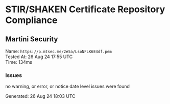 # STIR/SHAKEN Certificate Repository Compliance

## Martini Security

Name: `https://p.mtsec.me/2e5a/LsoNFLK6E4df.pem`\
Tested At: 26 Aug 24 17:55 UTC\
Time: 134ms

### Issues

no warning, or error, or notice date level issues were found

Generated: 26 Aug 24 18:03 UTC